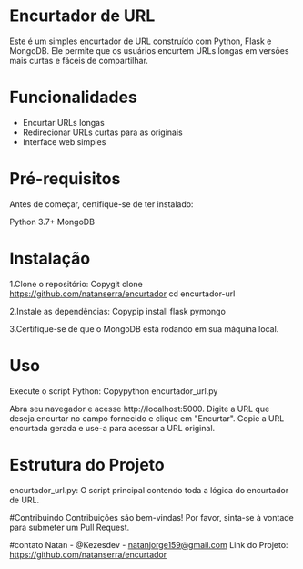 # Encurtador de URL
Este é um simples encurtador de URL construído com Python, Flask e MongoDB. Ele permite que os usuários encurtem URLs longas em versões mais curtas e fáceis de compartilhar.

# Funcionalidades
- Encurtar URLs longas
- Redirecionar URLs curtas para as originais
- Interface web simples

# Pré-requisitos
 Antes de começar, certifique-se de ter instalado:

 Python 3.7+
 MongoDB

# Instalação

 1.Clone o repositório:
 Copygit clone https://github.com/natanserra/encurtador
 cd encurtador-url

 2.Instale as dependências:
 Copypip install flask pymongo

 3.Certifique-se de que o MongoDB está rodando em sua máquina local.

# Uso

 Execute o script Python:
Copypython encurtador_url.py

 Abra seu navegador e acesse http://localhost:5000.
 Digite a URL que deseja encurtar no campo fornecido e clique em "Encurtar".
 Copie a URL encurtada gerada e use-a para acessar a URL original.

# Estrutura do Projeto

encurtador_url.py: O script principal contendo toda a lógica do encurtador de URL.

#Contribuindo
Contribuições são bem-vindas! Por favor, sinta-se à vontade para submeter um Pull Request.

#contato
Natan - @Kezesdev - natanjorge159@gmail.com
Link do Projeto: https://github.com/natanserra/encurtador
